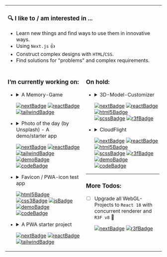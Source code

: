 <!--
### Hi there 👋

**grmpf/grmpf** is a ✨ _special_ ✨ repository because its `README.md` (this file) appears on your GitHub profile.

Here are some ideas to get you started:

- 🔭 I’m currently working on ...
- 🌱 I’m currently learning ...
- 👯 I’m looking to collaborate on ...
- 🤔 I’m looking for help with ...
- 💬 Ask me about ...
- 📫 How to reach me: ...
- 😄 Pronouns: ...
- ⚡ Fun fact: ...

-->
<!--
<div align="center">
	<a href="https://github.com/miniwahr/miniwahr-concept#readme">
		<img src="https://avatars.githubusercontent.com/u/2258201?v=4" width="46" height="46" />
	</a>

```bash
  _| |_  
 |   ❤️  | 
/|grmpf|\
U|  _  |U
 |_| |_| 
(__) (__)
```

</div>

-----

-->


<table>
<tr>
<td valign="top" width="100%" colspan="2">
	
### :mag: I like to / am interested in ...
- Learn new things and find ways to use them in innovative ways.
- Using `Next.js` 👍
- Construct complex designs with `HTML`/`CSS`.
- Find solutions for "problems" and complex requirements.
	
</td>
</tr>
<tr>
<td valign="top" width="50%">
	
### I’m currently working on:

<!--
<details><summary>Details</summary>
-->


- <details><summary>A Memory-Game</summary>

  - [x] Unsplash API implementation (removing possible costs for image processing)
  - [x] Highly optimized flexbox layout for all screen sizes (adjusting to width **and** height to always fit the screen)
  - [ ] 🚧 Game mechanics (logic, store, settings)
  - [ ] Fine-tune cards selecting/flipping effect
  - [ ] Option menu (amount of cards, themeColor, cardBg, difficultyLevel etc. pp.)
  - [ ] More SVG's as interchangeable card backgrounds (reacting to themeColor)
  - [ ] Further improve image 'sizes' calculation to account for spacing/gaps
  - [ ] Light/~Dark~/Nightshift mode or even a slider (images can still be bright in dark mode)
  - [ ] Player vs. AI/(N)PC: with basic learning mechanism as a first step
  - [ ] Customization / branding / themes
  - [ ] Encrypted local storage
  - [ ] And much more, like: winning/losing effect, offline mode, improved "AI", difficulty levels, multiplayer...

  ❔ You got some more ideas you want to share?

  </details>

  [![nextBadge]](#)
  [![reactBadge]](#)
  [![tailwindBadge]](#)
  <!--
  [![demoBadgePink]](https://.vercel.app/)
  -->


- <details><summary>Photo of the day (by Unsplash) - A demo/starter app</summary>

  Initially just a test project for handling `next/image`.
  - [x] Image optimization based on screen and container size.
  - [x] Static page (re)generation (with api and cronjob for revalidation via GitHub workflow).  

  </details>

  [![nextBadge]](#)
  [![reactBadge]](#)
  [![tailwindBadge]](#)  
  [![demoBadge]](https://photo-of-the-day-unsplash.vercel.app/)
  [![codeBadge]](https://github.com/grmpf/photo-of-the-day-unsplash/)


- <details><summary>Favicon / PWA-icon test app</summary>
  
  Meant for testing favicon / PWA-icon behaviour and other PWA features.   
  
  - [x] Logging of loaded files
  - [x] Best practice: MetaData, OpenGraph, etc.
  - [ ] 🚧 Specific icon per size.

  </details>

  [![html5Badge]](#)
  [![css3Badge]](#)
  [![jsBadge]](#)  
  [![demoBadge]](https://icontest-pwa.vercel.app/)
  [![codeBadge]](https://github.com/grmpf/vanilla-icontest-pwa/)


- <details><summary>A PWA starter project</summary>

  - [x] Static page (re)generation (with api and cronjob for revalidation via github workflow).  
  - [ ] Service worker configurations showcasing different caching strategies.

  </details>

  [![nextBadge]](#)
  [![reactBadge]](#)
  [![tailwindBadge]](#)


<!--</details>-->


</td>
<td valign="top" width="50%">

### On hold:

- <details><summary>3D-Model-Customizer</summary>
  
  - [x] Loading and centering different models (and materials)
  - [x] UI elements for rotation, screenshot, upload, etc. 
  - [ ] 🚧 Custom embossing resulting in good, manifold meshes ready for 3D-print.
  
  </details>
  
  [![nextBadge]](#)
  [![reactBadge]](#)
  [![html5Badge]](#)
  [![scssBadge]](#)
  [![r3fBadge]](#)


- <details><summary>CloudFlight</summary>

  Website / Desktop Wallpaper / Screensaver
  
  </details>

  [![nextBadge]](#)
  [![reactBadge]](#)
  [![html5Badge]](#)
  [![scssBadge]](#)
  [![r3fBadge]](#)  
  [![demoBadge]](https://cloudflight.vercel.app/)
  [![codeBadge]](https://github.com/grmpf/cloudflight)


-----
	
### More Todos:
- [ ] Upgrade all WebGL-Projects to `React 18` with concurrent renderer and `R3F v8` 🚀

  [![nextBadge]](#)
  [![r3fBadge]](#)

</td>
</tr>
</table>



<!-- &logo=vercel&logoColor=white&logoWidth=10 -->
[demoBadge]: https://shields.io/badge/-DEMO-blue?&style=flat
[codeBadge]: https://shields.io/badge/-CODE-blue?&style=flat&logo=github&logoColor=white
[nextBadge]: https://img.shields.io/static/v1?label=&message=Next.js&color=e2e2e2&logoColor=black&style=flat&logo=nextdotjs
[reactBadge]: https://img.shields.io/static/v1?label=&message=React&color=e2e2e2&logoColor=black&style=flat&logo=react
[tailwindBadge]: https://img.shields.io/static/v1?label=&message=TailwindCSS&color=e2e2e2&logoColor=black&style=flat&logo=tailwindcss
[html5Badge]: https://img.shields.io/static/v1?label=&message=HTML5&color=e2e2e2&logoColor=black&style=flat&logo=html5
[css3Badge]: https://img.shields.io/static/v1?label=&message=CSS3&color=e2e2e2&logoColor=black&style=flat&logo=css3
[jsBadge]: https://img.shields.io/static/v1?label=&message=Vanilla-JS&color=e2e2e2&logoColor=black&style=flat&logo=javascript
[r3fBadge]: https://img.shields.io/static/v1?label=&message=R3F%2FThree.js%2FWebGL&color=e2e2e2&logoColor=black&style=flat&logo=threedotjs
[scssBadge]: https://img.shields.io/static/v1?label=&message=SCSS&color=e2e2e2&logoColor=black&style=flat&logo=sass

[demoBadgePink]: https://shields.io/badge/-DEMO-ff6699?style=flat
[codeBadgePink]: https://shields.io/badge/-CODE-ff6699?style=flat&logo=github&logoColor=white
<!--
[nextLink]: https://nextjs.org
[reactLink]: https://reactjs.org
[tailwindLink]: https://tailwindcss.com/
[html5Link]: https://en.wikipedia.org/wiki/HTML5
[css3Link]: https://en.wikipedia.org/wiki/CSS#CSS_3
[jsLink]: http://vanilla-js.com
[r3fLink]: https://github.com/pmndrs/react-three-fiber
[scssLink]: https://sass-lang.com
-->
